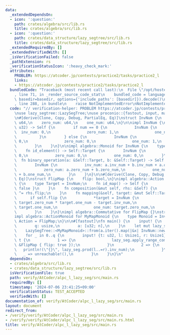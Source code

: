 ```yaml
---
data:
  _extendedDependsOn:
  - icon: ':question:'
    path: crates/algebra/src/lib.rs
    title: crates/algebra/src/lib.rs
  - icon: ':question:'
    path: crates/data_structure/lazy_segtree/src/lib.rs
    title: crates/data_structure/lazy_segtree/src/lib.rs
  _extendedRequiredBy: []
  _extendedVerifiedWith: []
  _isVerificationFailed: false
  _pathExtension: rs
  _verificationStatusIcon: ':heavy_check_mark:'
  attributes:
    PROBLEM: https://atcoder.jp/contests/practice2/tasks/practice2_l
    links:
    - https://atcoder.jp/contests/practice2/tasks/practice2_l
  bundledCode: "Traceback (most recent call last):\n  File \"/opt/hostedtoolcache/Python/3.10.14/x64/lib/python3.10/site-packages/onlinejudge_verify/documentation/build.py\"\
    , line 71, in _render_source_code_stat\n    bundled_code = language.bundle(stat.path,\
    \ basedir=basedir, options={'include_paths': [basedir]}).decode()\n  File \"/opt/hostedtoolcache/Python/3.10.14/x64/lib/python3.10/site-packages/onlinejudge_verify/languages/rust.py\"\
    , line 288, in bundle\n    raise NotImplementedError\nNotImplementedError\n"
  code: "// verification-helper: PROBLEM https://atcoder.jp/contests/practice2/tasks/practice2_l\n\
    \nuse lazy_segtree::LazySegTree;\nuse proconio::{fastout, input, marker::Usize1};\n\
    \n#[derive(Clone, Copy, Debug, PartialEq, Eq)]\nstruct InvNum {\n    inv_num:\
    \ u64,\n    zero_num: u64,\n    one_num: u64,\n}\n\nimpl InvNum {\n    fn new(num:\
    \ u32) -> Self {\n        if num == 0 {\n            InvNum {\n              \
    \  inv_num: 0,\n                zero_num: 1,\n                one_num: 0,\n  \
    \          }\n        } else {\n            InvNum {\n                inv_num:\
    \ 0,\n                zero_num: 0,\n                one_num: 1,\n            }\n\
    \        }\n    }\n}\n\nimpl algebra::Monoid for InvNum {\n    type Target = Self;\n\
    \    fn id_element() -> Self::Target {\n        InvNum {\n            inv_num:\
    \ 0,\n            zero_num: 0,\n            one_num: 0,\n        }\n    }\n  \
    \  fn binary_operation(a: &Self::Target, b: &Self::Target) -> Self::Target {\n\
    \        InvNum {\n            inv_num: a.inv_num + b.inv_num + a.one_num * b.zero_num,\n\
    \            zero_num: a.zero_num + b.zero_num,\n            one_num: a.one_num\
    \ + b.one_num,\n        }\n    }\n}\n\n#[derive(Clone, Copy, Debug, PartialEq,\
    \ Eq)]\nstruct FlipMap {\n    flip: bool,\n}\nimpl algebra::Action for FlipMap\
    \ {\n    type Target = InvNum;\n    fn id_map() -> Self {\n        FlipMap { flip:\
    \ false }\n    }\n    fn composition(&mut self, rhs: &Self) {\n        self.flip\
    \ ^= rhs.flip;\n    }\n    fn mapping(&self, target: &mut Self::Target) {\n  \
    \      if self.flip {\n            *target = InvNum {\n                inv_num:\
    \ target.zero_num * target.one_num - target.inv_num,\n                zero_num:\
    \ target.one_num,\n                one_num: target.zero_num,\n            }\n\
    \        }\n    }\n}\nimpl algebra::Commutative for FlipMap {}\nstruct MyMapMonoid;\n\
    impl algebra::ActionMonoid for MyMapMonoid {\n    type Monoid = InvNum;\n    type\
    \ Action = FlipMap;\n}\n\n#[fastout]\nfn main() {\n    input! {\n        n: usize,\n\
    \        q: usize,\n        a: [u32; n],\n    }\n    let mut lazy_seg =\n    \
    \    LazySegTree::<MyMapMonoid>::from(a.iter().map(|&x| InvNum::new(x)).collect::<Vec<_>>());\n\
    \    for _ in 0..q {\n        input! {t: u32, l: Usize1, r: Usize1}\n        match\
    \ t {\n            1 => {\n                lazy_seg.apply_range_commutative(l..=r,\
    \ &FlipMap { flip: true });\n            }\n            2 => {\n             \
    \   println!(\"{}\", lazy_seg.prod(l..=r).inv_num);\n            }\n         \
    \   _ => unreachable!(),\n        }\n    }\n}\n"
  dependsOn:
  - crates/algebra/src/lib.rs
  - crates/data_structure/lazy_segtree/src/lib.rs
  isVerificationFile: true
  path: verify/AtCoder/alpc_l_lazy_seg/src/main.rs
  requiredBy: []
  timestamp: '2024-07-06 23:41:25+09:00'
  verificationStatus: TEST_ACCEPTED
  verifiedWith: []
documentation_of: verify/AtCoder/alpc_l_lazy_seg/src/main.rs
layout: document
redirect_from:
- /verify/verify/AtCoder/alpc_l_lazy_seg/src/main.rs
- /verify/verify/AtCoder/alpc_l_lazy_seg/src/main.rs.html
title: verify/AtCoder/alpc_l_lazy_seg/src/main.rs
---
```

